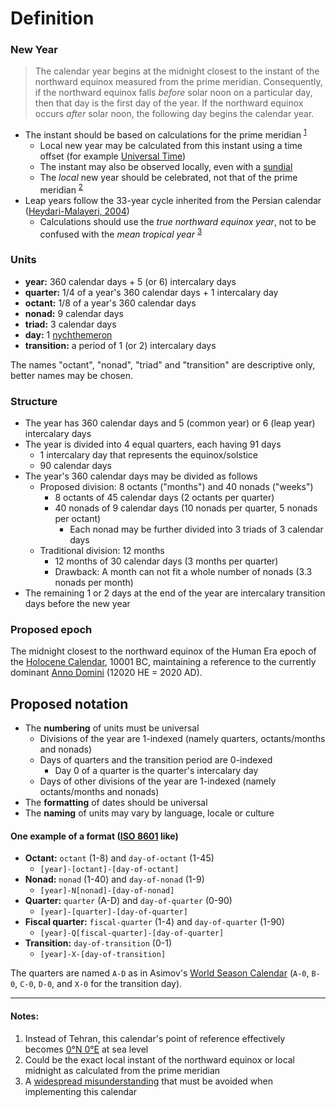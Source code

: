 # Definition

### New Year

> The calendar year begins at the midnight closest to the instant of the northward equinox measured from the prime meridian. Consequently, if the northward equinox falls _before_ solar noon on a particular day, then that day is the first day of the year. If the northward equinox occurs _after_ solar noon, the following day begins the calendar year.

- The instant should be based on calculations for the prime meridian <sup>[1](#notes)</sup>
  - Local new year may be calculated from this instant using a time offset (for example [Universal Time](https://en.wikipedia.org/wiki/Universal_Time))
  - The instant may also be observed locally, even with a [sundial](https://en.wikipedia.org/wiki/Sundial)
  - The _local_ new year should be celebrated, not that of the prime meridian <sup>[2](#notes)</sup>
- Leap years follow the 33-year cycle inherited from the Persian calendar ([Heydari-Malayeri, 2004](http://aramis.obspm.fr/~heydari/divers/ir-cal-eng.html))
  - Calculations should use the _true northward equinox year_, not to be confused with the _mean tropical year_ <sup>[3](#notes)</sup>

### Units

- **year:** 360 calendar days + 5 (or 6) intercalary days
- **quarter:** 1/4 of a year's 360 calendar days + 1 intercalary day
- **octant:** 1/8 of a year's 360 calendar days
- **nonad:** 9 calendar days
- **triad:** 3 calendar days
- **day:** 1 [nychthemeron](https://en.wikipedia.org/wiki/Nychthemeron)
- **transition:** a period of 1 (or 2) intercalary days

The names "octant", "nonad", "triad" and "transition" are descriptive only, better names may be chosen.

### Structure

- The year has 360 calendar days and 5 (common year) or 6 (leap year) intercalary days
- The year is divided into 4 equal quarters, each having 91 days
  - 1 intercalary day that represents the equinox/solstice
  - 90 calendar days
- The year's 360 calendar days may be divided as follows
  - Proposed division: 8 octants ("months") and 40 nonads ("weeks")
    - 8 octants of 45 calendar days (2 octants per quarter)
    - 40 nonads of 9 calendar days (10 nonads per quarter, 5 nonads per octant)
      - Each nonad may be further divided into 3 triads of 3 calendar days
  - Traditional division: 12 months
    - 12 months of 30 calendar days (3 months per quarter)
    - Drawback: A month can not fit a whole number of nonads (3.3 nonads per month)
 - The remaining 1 or 2 days at the end of the year are intercalary transition days before the new year

### Proposed epoch

The midnight closest to the northward equinox of the Human Era epoch of the [Holocene Calendar](https://en.wikipedia.org/wiki/Holocene_calendar), 10001 BC, maintaining a reference to the currently dominant [Anno Domini](https://en.wikipedia.org/wiki/Anno_Domini) (12020 HE = 2020 AD).

## Proposed notation

- The **numbering** of units must be universal
  - Divisions of the year are 1-indexed (namely quarters, octants/months and nonads)
  - Days of quarters and the transition period are 0-indexed
    - Day 0 of a quarter is the quarter's intercalary day
  - Days of other divisions of the year are 1-indexed (namely octants/months and nonads)
- The **formatting** of dates should be universal
- The **naming** of units may vary by language, locale or culture

#### One example of a format ([ISO 8601](https://en.wikipedia.org/wiki/ISO_8601) like)

  - **Octant:** `octant` (1-8) and `day-of-octant` (1-45)
    - `[year]-[octant]-[day-of-octant]`
  - **Nonad:** `nonad` (1-40) and `day-of-nonad` (1-9)
    - `[year]-N[nonad]-[day-of-nonad]`
  - **Quarter:** `quarter` (A-D) and `day-of-quarter` (0-90)
    - `[year]-[quarter]-[day-of-quarter]`
  - **Fiscal quarter:** `fiscal-quarter` (1-4) and `day-of-quarter` (1-90)
    - `[year]-Q[fiscal-quarter]-[day-of-quarter]`
  - **Transition:** `day-of-transition` (0-1)
    - `[year]-X-[day-of-transition]`

The quarters are named `A-D` as in Asimov's [World Season Calendar](https://calendars.wikia.org/wiki/World_Season_Calendar) (`A-0`, `B-0`, `C-0`, `D-0`, and `X-0` for the transition day).

---

#### Notes:

1. Instead of Tehran, this calendar's point of reference effectively becomes [0°N 0°E](https://en.wikipedia.org/wiki/Null_Island) at sea level
2. Could be the exact local instant of the northward equinox or local midnight as calculated from the prime meridian
3. A [widespread misunderstanding](https://hermetic.ch/cal_stud/cassidy/err_trop.htm) that must be avoided when implementing this calendar

